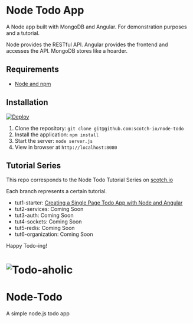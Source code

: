 # Node Todo App

A Node app built with MongoDB and Angular. For demonstration purposes and a tutorial.

Node provides the RESTful API. Angular provides the frontend and accesses the API. MongoDB stores like a hoarder.

## Requirements

- [Node and npm](http://nodejs.org)

## Installation
<a href="https://heroku.com/deploy?template=https://github.com/samuelsharaf/node-todo">
  <img src="https://www.herokucdn.com/deploy/button.svg" alt="Deploy">
</a>

1. Clone the repository: `git clone git@github.com:scotch-io/node-todo`
2. Install the application: `npm install`
3. Start the server: `node server.js`
4. View in browser at `http://localhost:8080`

## Tutorial Series

This repo corresponds to the Node Todo Tutorial Series on [scotch.io](http://scotch.io)

Each branch represents a certain tutorial.
- tut1-starter: [Creating a Single Page Todo App with Node and Angular](http://scotch.io/tutorials/javascript/creating-a-single-page-todo-app-with-node-and-angular)
- tut2-services: Coming Soon
- tut3-auth: Coming Soon
- tut4-sockets: Coming Soon
- tut5-redis: Coming Soon
- tut6-organization: Coming Soon

Happy Todo-ing!

![Todo-aholic](http://i.imgur.com/ikyqgrn.png)
=======
# Node-Todo
A simple node.js todo app
